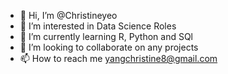 - 👋 Hi, I’m @Christineyeo
- 👀 I’m interested in Data Science Roles
- 🌱 I’m currently learning R, Python and SQl
- 💞️ I’m looking to collaborate on any projects
- 📫 How to reach me yangchristine8@gmail.com

<!---
Christineyeo/Christineyeo is a ✨ special ✨ repository because its `README.md` (this file) appears on your GitHub profile.
You can click the Preview link to take a look at your changes.
--->
